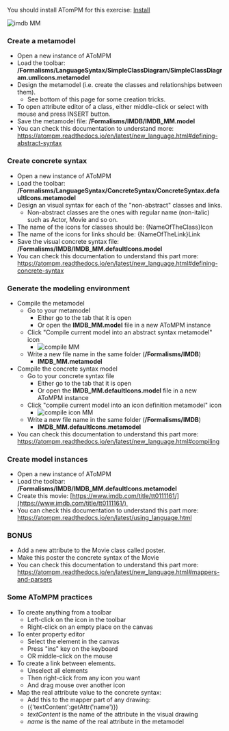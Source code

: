 You should install ATomPM for this exercise: [Install](../AToMPM&#32;Installation.md)

![imdb MM](../images/IMDB-simple-1.png)

### Create a metamodel

*   Open a new instance of AToMPM
*   Load the toolbar: **/Formalisms/__LanguageSyntax__/SimpleClassDiagram/SimpleClassDiagram.umlIcons.metamodel**
*   Design the metamodel (i.e. create the classes and relationships between them).
    *   See bottom of this page for some creation tricks.
*   To open attribute editor of a class, either middle-click or select with mouse and press INSERT button.
*   Save the metamodel file: **/Formalisms/IMDB/IMDB_MM.model**
*   You can check this documentation to understand more: https://atompm.readthedocs.io/en/latest/new_language.html#defining-abstract-syntax

### Create concrete syntax

*   Open a new instance of AToMPM
*   Load the toolbar: **/Formalisms/__LanguageSyntax__/ConcreteSyntax/ConcreteSyntax.defaultIcons.metamodel**
*   Design an visual syntax for each of the "non-abstract" classes and links.
    *    Non-abstract classes are the ones with regular name (non-italic) such as Actor, Movie and so on.
*   The name of the icons for classes should be: {NameOfTheClass}Icon
*   The name of the icons for links should be: {NameOfTheLink}Link
*   Save the visual concrete syntax file: **/Formalisms/IMDB/IMDB_MM.defaultIcons.model**
*   You can check this documentation to understand this part more: https://atompm.readthedocs.io/en/latest/new_language.html#defining-concrete-syntax

### Generate the modeling environment

*   Compile the metamodel
    *   Go to your metamodel
        *   Either go to the tab that it is open
        *   Or open the **IMDB_MM.model** file in a new AToMPM instance
    *   Click "Compile current model into an abstract syntax metamodel" icon
        *   ![compile MM](../images/compileToASMM.icon.png)
    *   Write a new file name in the same folder (**/Formalisms/IMDB**)
        *   **IMDB_MM.metamodel**
*   Compile the concrete syntax model
    *   Go to your concrete syntax file
        *   Either go to the tab that it is open
        *   Or open the **IMDB_MM.defaultIcons.model** file in a new AToMPM instance
    *   Click "compile current model into an icon definition metamodel" icon
        *   ![compile icon MM](../images/compileToCSMM.icon.png)
    *   Write a new file name in the same folder (**/Formalisms/IMDB**)
        *   **IMDB_MM.defaultIcons.metamodel**
* You can check this documentation to understand this part more: https://atompm.readthedocs.io/en/latest/new_language.html#compiling   

### Create model instances

*   Open a new instance of AToMPM
*   Load the toolbar: **/Formalisms/IMDB/IMDB_MM.defaultIcons.metamodel**
*   Create this movie: [https://www.imdb.com/title/tt0111161/](https://www.imdb.com/title/tt0111161/) 
*   You can check this documentation to understand this part more: https://atompm.readthedocs.io/en/latest/using_language.html

### BONUS

*   Add a new attribute to the Movie class called poster.
*   Make this poster the concrete syntax of the Movie
*   You can check this documentation to understand this part more: https://atompm.readthedocs.io/en/latest/new_language.html#mappers-and-parsers

### Some AToMPM practices

*   To create anything from a toolbar
    *   Left-click on the icon in the toolbar
    *   Right-click on an empty place on the canvas
*   To enter property editor
    *   Select the element in the canvas
    *   Press "ins" key on the keyboard
    *   OR middle-click on the mouse
*   To create a link between elements.
    *   Unselect all elements
    *   Then right-click from any icon you want
    *   And drag mouse over another icon
*   Map the real attribute value to the concrete syntax:
    *   Add this to the mapper part of any drawing: 
    *   ({'textContent':getAttr('name')})
    *   _textContent_ is the name of the attribute in the visual drawing
    *   _name_ is the name of the real attribute in the metamodel
